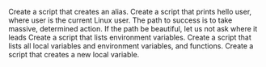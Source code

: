 Create a script that creates an alias.
Create a script that prints hello user, where user is the current Linux user.
The path to success is to take massive, determined action.
If the path be beautiful, let us not ask where it leads
Create a script that lists environment variables.
Create a script that lists all local variables and environment variables, and functions.
Create a script that creates a new local variable.
